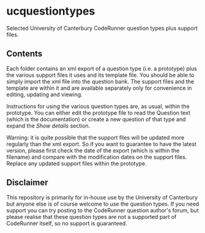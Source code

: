 # ucquestiontypes
Selected University of Canterbury CodeRunner question types plus support files.

## Contents
Each folder contains an xml export of a question type (i.e. a prototype)
plus the various support files it uses and its template file.
You should be able to simply import the xml file into the question bank.
The support files and the template are within it and are available
separately only for convenience in editing, updating and viewing. 

Instructions for using the various question types are, as usual, within the prototype.
You can either edit the prototype file to read the Question text (which is the documentation)
or create a new question of that type and expand the *Show details* section.

Warning: it is quite possible that the support files will be updated more regularly
than the xml export. So if you want to guarantee to have the latest version, please
first check the date of the export (which is within the filename) and compare with
the modification dates on the support files. Replace any updated support files
within the prototype.

## Disclaimer
This repository is primarily for in-house use by the University of Canterbury
but anyone else is of course welcome to use the question types. If you need
support you can try posting to the CodeRunner question author's forum, but
please realise that these question types are not a supported part of
CodeRunner itself, so no support is guaranteed.
